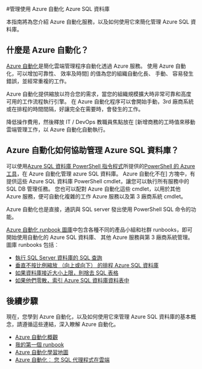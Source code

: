 <properties
    pageTitle="管理 Azure SQL 資料庫時使用 Azure 自動化 |Microsoft Azure"
    description="深入了解如何 Azure 自動化服務可用於管理在 Azure SQL 資料庫。"
    services="sql-database, automation"
    documentationCenter=""
    authors="jodoglevy"
    manager="jhubbard"
    editor="monicar"/>

<tags
    ms.service="sql-database"
    ms.workload="data-management"
    ms.tgt_pltfrm="na"
    ms.devlang="na"
    ms.topic="article"
    ms.date="05/26/2016"
    ms.author="jolevy"/>



#<a name="managing-azure-sql-databases-using-azure-automation"></a>管理使用 Azure 自動化 Azure SQL 資料庫

本指南將為您介紹 Azure 自動化服務，以及如何使用它來簡化管理 Azure SQL 資料庫。


## <a name="what-is-azure-automation"></a>什麼是 Azure 自動化？

[Azure 自動化](https://azure.microsoft.com/services/automation/)是簡化雲端管理程序自動化透過 Azure 服務。 使用 Azure 自動化，可以增加可靠性、 效率及時間] 的值為您的組織自動化長、 手動、 容易發生錯誤，並經常重複的工作。

Azure 自動化提供縮放以符合您的需求，當您的組織規模擴大時非常可靠和高度可用的工作流程執行引擎。 在 Azure 自動化程序可以會開始手動，3rd 廠商系統或在排程的時間間隔，好讓完全在需要時，會發生的工作。

降低操作費用，然後釋放 IT / DevOps 教職員焦點放在 [新增商務的工時值來移動雲端管理工作，以 Azure 自動化自動執行。


## <a name="how-can-azure-automation-help-manage-azure-sql-databases"></a>Azure 自動化如何協助管理 Azure SQL 資料庫？

可以使用[Azure SQL 資料庫 PowerShell 指令程式](https://msdn.microsoft.com/library/dn546723.aspx)所提供的[PowerShell 的 Azure 工具](https://msdn.microsoft.com/library/azure/jj156055.aspx)，在 Azure 自動化管理 azure SQL 資料庫。 Azure 自動化不在] 方塊中，有提供這些 Azure SQL 資料庫 PowerShell cmdlet，讓您可以執行所有服務中的 SQL DB 管理任務。 您也可以配對 Azure 自動化這些 cmdlet，以用於其他 Azure 服務，便可自動化複雜的工作 Azure 服務以及第 3 廠商系統 cmdlet。

Azure 自動化也是直接，通訊與 SQL server 發出使用 PowerShell SQL 命令的功能。

[Azure 自動化 runbook 圖庫](https://azure.microsoft.com/blog/2014/10/07/introducing-the-azure-automation-runbook-gallery/)中包含各種不同的產品小組和社群 runbooks，即可開始使用自動化的 Azure SQL 資料庫、 其他 Azure 服務與第 3 廠商系統管理。 圖庫 runbooks 包括︰

 * [執行 SQL Server 資料庫的 SQL 查詢](https://gallery.technet.microsoft.com/scriptcenter/How-to-use-a-SQL-Command-be77f9d2)
 * [垂直不按比例縮放 （向上或向下） 的排程 Azure SQL 資料庫](https://gallery.technet.microsoft.com/scriptcenter/Azure-SQL-Database-e957354f)
 * [如果資料庫接近大小上限，則捨去 SQL 表格](https://gallery.technet.microsoft.com/scriptcenter/Azure-Automation-Your-SQL-30f8736b)
 * [如果他們零散，索引 Azure SQL 資料庫資料表中](https://gallery.technet.microsoft.com/scriptcenter/Indexes-tables-in-an-Azure-73a2a8ea)

## <a name="next-steps"></a>後續步驟

現在，您學到 Azure 自動化，以及如何使用它來管理 Azure SQL 資料庫的基本概念，請遵循這些連結，深入瞭解 Azure 自動化。

- [Azure 自動化概觀](../automation/automation-intro.md)
- [我的第一個 runbook](../automation/automation-first-runbook-graphical.md)
- [Azure 自動化學習地圖](https://azure.microsoft.com/documentation/learning-paths/automation/)
- [Azure 自動化︰ 您 SQL 代理程式在雲端](https://azure.microsoft.com/blog/2014/06/26/azure-automation-your-sql-agent-in-the-cloud/) 
 
